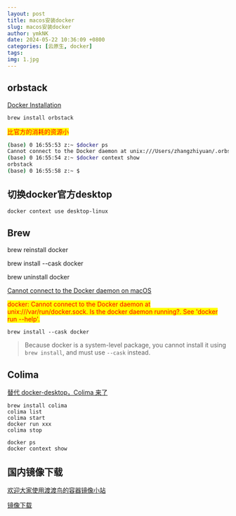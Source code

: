 ```yaml
---
layout: post
title: macos安装docker
slug: macos安装docker
author: ymkNK
date: 2024-05-22 10:36:09 +0800
categories: [云原生, docker]
tags: 
img: 1.jpg
---
```



## orbstack

[Docker Installation](https://ddev.readthedocs.io/en/stable/users/install/docker-installation/)

```
brew install orbstack
```

<mark style="color:red;">比官方的消耗的资源小</mark>

```sh
(base) 0 16:55:53 z:~ $docker ps
Cannot connect to the Docker daemon at unix:///Users/zhangzhiyuan/.orbstack/run/docker.sock. Is the docker daemon running?
(base) 0 16:55:54 z:~ $docker context show
orbstack
(base) 0 16:55:58 z:~ $
```

## 切换docker官方desktop

```sh
docker context use desktop-linux
```

##

## Brew

brew reinstall docker

brew install --cask docker

brew uninstall docker

[Cannot connect to the Docker daemon on macOS](https://stackoverflow.com/questions/44084846/cannot-connect-to-the-docker-daemon-on-macos)

<mark style="color:red;">docker: Cannot connect to the Docker daemon at unix:///var/run/docker.sock. Is the docker daemon running?. See 'docker run --help'.</mark>

```
brew install --cask docker
```

> Because docker is a system-level package, you cannot install it using `brew install`, and must use `--cask` instead.



## Colima

[替代 docker-desktop，Colima 来了](https://www.bilibili.com/video/BV16L4y1G7bS/?spm\_id\_from=333.337.search-card.all.click\&vd\_source=31e016075d5dc418e05dd62618989320)

```
brew install colima
colima list
colima start
docker run xxx
colima stop
```

```
docker ps 
docker context show
```

## 国内镜像下载

[欢迎大家使用渡渡鸟的容器镜像小站](https://docker.aityp.com/#google_vignette)

[镜像下载](https://dockerproxy.net/)
